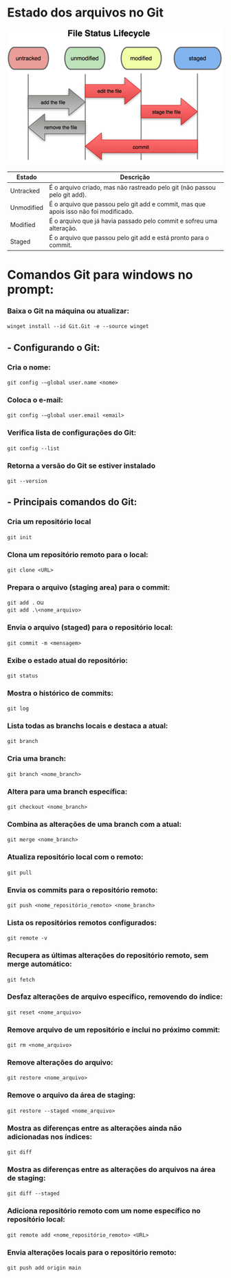 # Estado dos arquivos no Git

![](file_lifecycle.png)

| Estado | Descrição |
|-------------|------------------------------------------------------------------------|
| Untracked | É o arquivo criado, mas não rastreado pelo git (não passou pelo git add).|
| Unmodified | É o arquivo que passou pelo git add e commit, mas que apois isso não foi modificado.|
| Modified | É o arquivo que já havia passado pelo commit e sofreu uma alteração.|
| Staged | É o arquivo que passou pelo git add e está pronto para o commit.|

# Comandos Git para windows no prompt:

### Baixa o Git na máquina ou atualizar:
```winget install --id Git.Git -e --source winget```


## - Configurando o Git:

### Cria o nome:
```git config -–global user.name <nome>```
### Coloca o e-mail:
```git config -–global user.email <email>```
### Verifica lista de configurações do Git:
```git config --list```
### Retorna a versão do Git se estiver instalado
```git --version```

## - Principais comandos do Git:

### Cria um repositório local
```git init```
### Clona um repositório remoto para o local:
```git clone <URL>```
### Prepara o arquivo (staging area) para o commit:
```git add .``` ou  
```git add .\<nome_arquivo>```
### Envia o arquivo (staged) para o repositório local:
```git commit -m <mensagem>```
### Exibe o estado atual do repositório:
```git status```
### Mostra o histórico de commits:
```git log```
### Lista todas as branchs locais e destaca a atual:
```git branch```
### Cria uma branch:
```git branch <nome_branch>```
### Altera para uma branch específica:
```git checkout <nome_branch>```
### Combina as alterações de uma branch com a atual:
```git merge <nome_branch>```
### Atualiza repositório local com o remoto:
```git pull```
### Envia os commits para o repositório remoto:
```git push <nome_repositório_remoto> <nome_branch>```
### Lista os repositórios remotos configurados:
```git remote -v```
### Recupera as últimas alterações do repositório remoto, sem merge automático:
```git fetch```
### Desfaz alterações de arquivo específico, removendo do índice:
```git reset <nome_arquivo>```
### Remove arquivo de um repositório e inclui no próximo commit:
```git rm <nome_arquivo>```
### Remove alterações do arquivo:
```git restore <nome_arquivo>```
### Remove o arquivo da área de staging:
```git restore --staged <nome_arquivo>```
### Mostra as diferenças entre as alterações ainda não adicionadas nos índices:
```git diff```
### Mostra as diferenças entre as alterações do arquivos na área de staging:
```git diff --staged```
### Adiciona repositório remoto com um nome específico no repositório local:
```git remote add <nome_repositório_remoto> <URL>```
### Envia alterações locais para o repositório remoto:
```git push add origin main```






